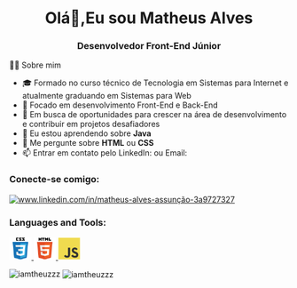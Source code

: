 <h1 align="center">Olá👋,Eu sou Matheus Alves</h1>
<h3 align="center">Desenvolvedor Front-End Júnior</h3>

🧑‍💻 Sobre mim

- 🎓 Formado no curso técnico de Tecnologia em Sistemas para Internet e atualmente graduando em Sistemas para Web 
- 📱 Focado em desenvolvimento Front-End e Back-End
- 🚀 Em busca de oportunidades para crescer na área de desenvolvimento e contribuir em projetos desafiadores
- 🌱 Eu estou aprendendo sobre **Java**
- 💬 Me pergunte sobre **HTML** ou **CSS**
- 📫 Entrar em contato pelo LinkedIn: <a href= "https://linkedin.com/in/www.linkedin.com/in/matheus-alves-assunção-3a9727327" target="blank"></a> ou Email: <a href= "https://linkedin.com/in/www.linkedin.com/in/matheus-alves-assunção-3a9727327" target="blank"></a>

<h3 align="left">Conecte-se comigo:</h3>
<p align="left">
<a href="https://linkedin.com/in/www.linkedin.com/in/matheus-alves-assunção-3a9727327" target="blank"><img align="center" src="https://raw.githubusercontent.com/rahuldkjain/github-profile-readme-generator/master/src/images/icons/Social/linked-in-alt.svg" alt="www.linkedin.com/in/matheus-alves-assunção-3a9727327" height="30" width="40" /></a>
</p>
<h3 align="left">Languages and Tools:</h3>
<p align="left"> <a href="https://www.w3schools.com/css/" target="_blank" rel="noreferrer"> <img src="https://raw.githubusercontent.com/devicons/devicon/master/icons/css3/css3-original-wordmark.svg" alt="css3" width="40" height="40"/> </a> <a href="https://www.w3.org/html/" target="_blank" rel="noreferrer"> <img src="https://raw.githubusercontent.com/devicons/devicon/master/icons/html5/html5-original-wordmark.svg" alt="html5" width="40" height="40"/> </a> <a href="https://developer.mozilla.org/en-US/docs/Web/JavaScript" target="_blank" rel="noreferrer"> <img src="https://raw.githubusercontent.com/devicons/devicon/master/icons/javascript/javascript-original.svg" alt="javascript" width="40" height="40"/> </a> </p>

<p><img align="left" src="https://github-readme-stats.vercel.app/api/top-langs?username=iamtheuzzz&show_icons=true&locale=en&layout=compact" alt="iamtheuzzz" /></p>

<p>&nbsp;<img align="center" src="https://github-readme-stats.vercel.app/api?username=iamtheuzzz&show_icons=true&locale=en" alt="iamtheuzzz" /></p>
